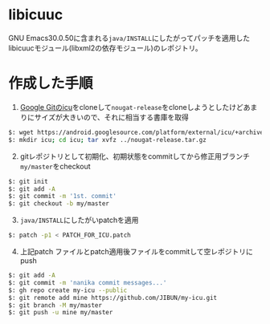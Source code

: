 # libicuuc
GNU Emacs30.0.50に含まれる`java/INSTALL`にしたがってパッチを適用したlibicuucモジュール(libxml2の依存モジュール)のレポジトリ。

# 作成した手順
1. [Google Gitのicu](https://android.googlesource.com/platform/external/icu)をcloneして`nougat-release`をcloneしようとしたけどあまりにサイズが大きいので、それに相当する書庫を取得


```bash
$: wget https://android.googlesource.com/platform/external/icu/+archive/refs/heads/nougat-release.tar.gz
$: mkdir icu; cd icu; tar xvfz ../nougat-release.tar.gz
```

2. gitレポジトリとして初期化、初期状態をcommitしてから修正用ブランチ`my/master`をcheckout

```bash
$: git init
$: git add -A
$: git commit -m '1st. commit'
$: git checkout -b my/master
```

3. `java/INSTALL`にしたがいpatchを適用

```bash
$: patch -p1 < PATCH_FOR_ICU.patch
```

4. 上記patch ファイルとpatch適用後ファイルをcommitして空レポジトリにpush

```bash
$: git add -A
$: git commit -m 'nanika commit messages...'
$: gh repo create my-icu --public
$: git remote add mine https://github.com/JIBUN/my-icu.git
$: git branch -M my/master
$: git push -u mine my/master
```

